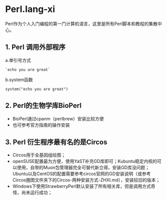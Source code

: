 # Perl.lang-xi

Perl作为个人入门编程的第一门计算机语言，这里是所有Perl脚本和教程的集散中心。

## 1. Perl 调用外部程序
a.单引号方式
```
`echo you are great`
```
b.system函数
```
system("echo you are great")
```

## 2. Perl的生物学库BioPerl
- BioPerl通过cpanm（perlbrew）安装比较方便
- 也可参考官方指南的操作安装

## 3. Perl 衍生程序最有名的是Circos
- Circos用于全基因组绘图；
- openSUSE配置最为方便，使用YaST补充GD库即可；Kubuntu稳定内核的可以使用，自带的Muon包管理器完全可替代新立得，安装GD库没问题；Ubuntu以及CentOS的配置需要参考circos官网的GD安装说明（或参考Circos圈图文件夹下的Circos-两种安装方式-ZHXI.md），安装较旧的版本；
- Windows下使用StrawberryPerl默认安装了所有相关库，但是调用方式奇怪，尚未运行成功；
